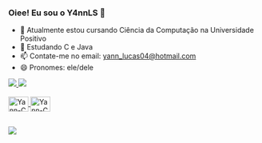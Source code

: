 ### Oiee! Eu sou o Y4nnLS 👋

- 🔭 Atualmente estou cursando Ciência da Computação na Universidade Positivo
- 🌱 Estudando C e Java
- 📫 Contate-me no email: yann_lucas04@hotmail.com
- 😄 Pronomes: ele/dele
 
<div>
  <a href="https://github.com/Y4nnLs">
    <img height"180em" src="https://github-readme-stats.vercel.app/api?username=Y4nnLs&show_icons=true&theme=dark&include_all_commits=true&cont_private-true"/>
    <img height"180em" src="https://github-readme-stats.vercel.app/api/top-langs/?username=Y4nnLS&layout=compact&langs_cout=16&theme=dark"/>
 </div>

  <div style="display: inline_block"><br>
    <img align="center" alt="Yann-C" height="30" width="40" src="https://cdn.jsdelivr.net/gh/devicons/devicon/icons/c/c-original.svg"/>
    <img align="center" alt="Yann-C" height="30" width="40" src="https://cdn.jsdelivr.net/gh/devicons/devicon/icons/java/java-original.svg" />
  </div>
  
  ##
  
  <div>
    <a href="https://www.linkedin.com/in/yann-lucas-luz" target="_blank"><img src="https://img.shields.io/badge/LinkedIn-0077B5?style=for-the-badge&logo=linkedin&logoColor=white" target="_blank"></a>
  </div>
